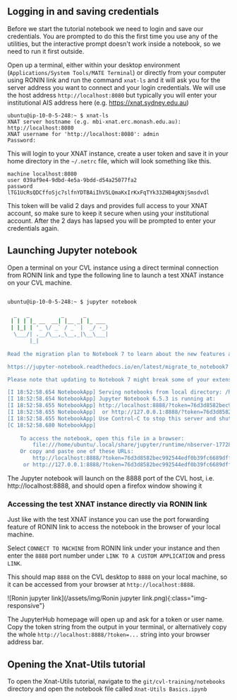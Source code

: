 ---
---

## Logging in and saving credentials

Before we start the tutorial notebook we need to login and save our credentials. You
are prompted to do this the first time you use any of the utilities, but the interactive
prompt doesn't work inside a notebook, so we need to run it first outside.

Open up a terminal, either within your desktop environment (`Applications/System Tools/MATE Terminal`)
or directly from your computer using RONIN link and run the command `xnat-ls` and
it will ask you for the server address you want to connect and your login credentials.
We will use the host address `http://localhost:8080` but typically you will enter your
institutional AIS address here (e.g. https://xnat.sydney.edu.au)

```
ubuntu@ip-10-0-5-248:~ $ xnat-ls
XNAT server hostname (e.g. mbi-xnat.erc.monash.edu.au): http://localhost:8080
XNAT username for 'http://localhost:8080': admin
Password:
```

This will login to your XNAT instance, create a user token and save it in your home
directory in the `~/.netrc` file, which will look something like this.

```
machine localhost:8080
user 039af9e4-9dbd-4e5a-9bdd-d54a25077fa2
password lTG1UcRsQDCffoSjc7slfnYDTBAiIhV5LQmaKxIrKxFqTYk33ZHB4gKNjSmsdvdl
```

This token will be valid 2 days and provides full access to your XNAT account, so make sure
to keep it secure when using your institutional account. After the 2 days has lapsed
you will be prompted to enter your credentials again.

## Launching Jupyter notebook

Open a terminal on your CVL instance using a direct terminal connection from
RONIN link and type the following line to launch a test XNAT instance
on your CVL machine.

```bash

ubuntu@ip-10-0-5-248:~ $ jupyter notebook

  _   _          _      _
 | | | |_ __  __| |__ _| |_ ___
 | |_| | '_ \/ _` / _` |  _/ -_)
  \___/| .__/\__,_\__,_|\__\___|
       |_|
                       
Read the migration plan to Notebook 7 to learn about the new features and the actions to take if you are using extensions.

https://jupyter-notebook.readthedocs.io/en/latest/migrate_to_notebook7.html

Please note that updating to Notebook 7 might break some of your extensions.

[I 18:52:58.654 NotebookApp] Serving notebooks from local directory: /home/ubuntu
[I 18:52:58.654 NotebookApp] Jupyter Notebook 6.5.3 is running at:
[I 18:52:58.655 NotebookApp] http://localhost:8888/?token=76d3d8582bec992544edf0b39fc6689dff87e207e51f9d2f
[I 18:52:58.655 NotebookApp]  or http://127.0.0.1:8888/?token=76d3d8582bec992544edf0b39fc6689dff87e207e51f9d2f
[I 18:52:58.655 NotebookApp] Use Control-C to stop this server and shut down all kernels (twice to skip confirmation).
[C 18:52:58.680 NotebookApp] 
    
    To access the notebook, open this file in a browser:
        file:///home/ubuntu/.local/share/jupyter/runtime/nbserver-17728-open.html
    Or copy and paste one of these URLs:
        http://localhost:8888/?token=76d3d8582bec992544edf0b39fc6689dff87e207e51f9d2f
     or http://127.0.0.1:8888/?token=76d3d8582bec992544edf0b39fc6689dff87e207e
```

The Jupyter notebook will launch on the 8888 port of the CVL host, i.e.
http://localhost:8888, and should open a firefox window showing it

### Accessing the test XNAT instance directly via RONIN link

Just like with the test XNAT instance you can use the port forwarding feature of RONIN link
to access the notebook in the browser of your local machine.

Select `CONNECT TO MACHINE` from RONIN link under your instance and then enter the `8888`
port number under `LINK TO A CUSTOM APPLICATION` and press `LINK`.

This should map `8888` on the CVL desktop to `8888` on your local machine, so it can
be accessed from your browser at `http://localhost:8888`.

![Ronin jupyter link](/assets/img/Ronin jupyter link.png){:class="img-responsive"}

The JupyterHub homepage will open up and ask for a token or user name. Copy the token
string from the output in your terminal, or alternatively copy the whole
`http://localhost:8888/?token=...` string into your browser address bar.


## Opening the Xnat-Utils tutorial

To open the Xnat-Utils tutorial, navigate to the `git/cvl-training/notebooks` directory
and open the notebook file called `Xnat-Utils Basics.ipynb`